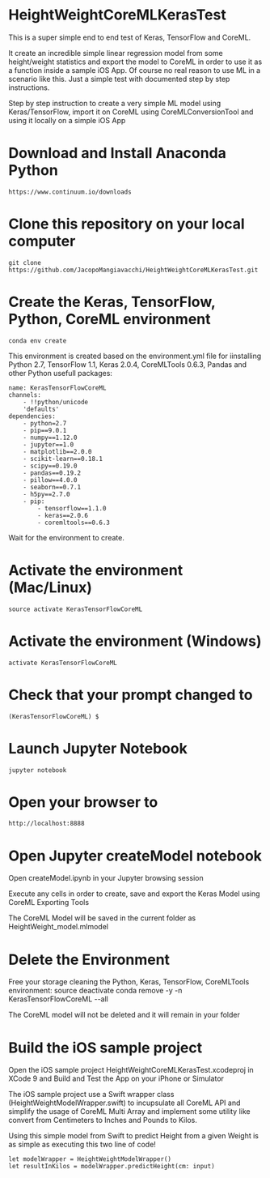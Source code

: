 # HeightWeightCoreMLKerasTest
This is a super simple end to end test of Keras, TensorFlow and CoreML.

It create an incredible simple linear regression model from some height/weight statistics and export the model to CoreML in order to use it as a function inside a sample iOS App.  Of course no real reason to use ML in a scenario like this.  Just a simple test with documented step by step instructions.


Step by step instruction to create a very simple ML model using Keras/TensorFlow, import it on CoreML using CoreMLConversionTool and using it locally on a simple iOS App


# Download and Install Anaconda Python
    https://www.continuum.io/downloads


# Clone this repository on your local computer
    git clone https://github.com/JacopoMangiavacchi/HeightWeightCoreMLKerasTest.git


# Create the Keras, TensorFlow, Python, CoreML environment
    conda env create

This environment is created based on the environment.yml file for iinstalling Python 2.7, TensorFlow 1.1, Keras 2.0.4, CoreMLTools 0.6.3, Pandas and other Python usefull packages:


    name: KerasTensorFlowCoreML
    channels:
        - !!python/unicode
        'defaults'
    dependencies:
        - python=2.7
        - pip==9.0.1
        - numpy==1.12.0
        - jupyter==1.0
        - matplotlib==2.0.0
        - scikit-learn==0.18.1
        - scipy==0.19.0
        - pandas==0.19.2
        - pillow==4.0.0
        - seaborn==0.7.1
        - h5py==2.7.0
        - pip:
            - tensorflow==1.1.0
            - keras==2.0.6
            - coremltools==0.6.3



Wait for the environment to create.

# Activate the environment (Mac/Linux)
    source activate KerasTensorFlowCoreML

# Activate the environment (Windows)
    activate KerasTensorFlowCoreML

# Check that your prompt changed to
    (KerasTensorFlowCoreML) $

# Launch Jupyter Notebook
    jupyter notebook

# Open your browser to
    http://localhost:8888


# Open Jupyter createModel notebook
Open createModel.ipynb in your Jupyter browsing session

Execute any cells in order to create, save and export the Keras Model using CoreML Exporting Tools


The CoreML Model will be saved in the current folder as HeightWeight_model.mlmodel

# Delete the Environment
Free your storage cleaning the Python, Keras, TensorFlow, CoreMLTools environment:
    source deactivate
    conda remove -y -n KerasTensorFlowCoreML --all
    
The CoreML model will not be deleted and it will remain in your folder

# Build the iOS sample project
Open the iOS sample project HeightWeightCoreMLKerasTest.xcodeproj in XCode 9 and Build and Test the App on your iPhone or Simulator

The iOS sample project use a Swift wrapper class (HeightWeightModelWrapper.swift) to incupsulate all CoreML API and simplify the usage of CoreML Multi Array and implement some utility like convert from Centimeters to Inches and Pounds to Kilos.

Using this simple model from Swift to predict Height from a given Weight is as simple as executing this two line of code!

    let modelWrapper = HeightWeightModelWrapper()
    let resultInKilos = modelWrapper.predictHeight(cm: input)




